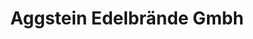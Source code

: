 ---
title: "Aggstein Edelbrände Gmbh"
url: /st-johann-in-tirol/aggstein-edelbraende-gmbh/
shop: Spirituosen
---